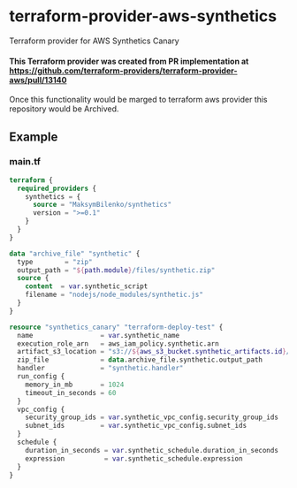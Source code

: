 # terraform-provider-aws-synthetics
Terraform provider for AWS Synthetics Canary

#### This Terraform provider was created from PR implementation at https://github.com/terraform-providers/terraform-provider-aws/pull/13140

Once this functionality would be marged to terraform aws provider this repository would be Archived.

## Example

### main.tf
```terraform
terraform {
  required_providers {
    synthetics = {
      source = "MaksymBilenko/synthetics"
      version = ">=0.1"
    }
  }
}

data "archive_file" "synthetic" {
  type        = "zip"
  output_path = "${path.module}/files/synthetic.zip"
  source {
    content  = var.synthetic_script
    filename = "nodejs/node_modules/synthetic.js"
  }
}

resource "synthetics_canary" "terraform-deploy-test" {
  name                 = var.synthetic_name
  execution_role_arn   = aws_iam_policy.synthetic.arn
  artifact_s3_location = "s3://${aws_s3_bucket.synthetic_artifacts.id}/canary/"
  zip_file             = data.archive_file.synthetic.output_path
  handler              = "synthetic.handler"
  run_config {
    memory_in_mb       = 1024
    timeout_in_seconds = 60
  }
  vpc_config {
    security_group_ids = var.synthetic_vpc_config.security_group_ids
    subnet_ids         = var.synthetic_vpc_config.subnet_ids
  }
  schedule {
    duration_in_seconds = var.synthetic_schedule.duration_in_seconds
    expression          = var.synthetic_schedule.expression
  }
}
```
